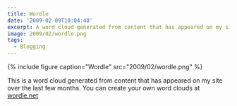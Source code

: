 ```yaml
---
title: Wordle
date: '2009-02-09T10:04:40'
excerpt: A word cloud generated from content that has appeared on my site over the last few months.
image: 2009/02/wordle.png
tags:
  - Blogging
---
```

{% include figure
  caption="Wordle"
  src="2009/02/wordle.png"
%}

This is a word cloud generated from content that has appeared on my site over the last few months. You can create your own word clouds at [wordle.net][1]

[1]: http://wordle.net
